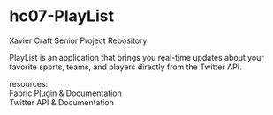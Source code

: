 # hc07-PlayList
Xavier Craft Senior Project Repository

PlayList is an application that brings you real-time updates about your favorite sports, teams, and players directly from the Twitter API.

resources:   
Fabric Plugin & Documentation   
Twitter API & Documentation
